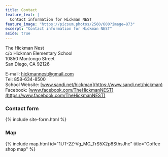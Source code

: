 ```yaml
---
title: Contact
feature_text: |
  Contact information for Hickman NEST
feature_image: "https://picsum.photos/2560/600?image=873"
excerpt: "Contact information for Hickman NEST"
aside: true
---
```


The Hickman Nest  
c/o Hickman Elementary School  
10850 Montongo Street  
San Diego, CA 92126  

E-mail: hickmannest@gmail.com  
Tel: 858-634-8500  
School Website: [www.sandi.net/hickman](https://www.sandi.net/hickman)  
Facebook: [www.facebook.com/TheHickmanNEST](https://www.facebook.com/TheHickmanNEST)  

### Contact form

{% include site-form.html %}

### Map

{% include map.html id="1UT-2Z-Vg_MG_TrS5X2p8SthsJhc" title="Coffee shop map" %}
